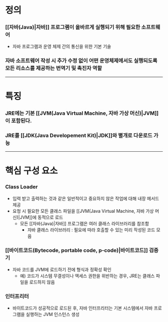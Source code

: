 # 정의
### [[자바(Java)|자바]] 프로그램이 올바르게 실행되기 위해 필요한 소프트웨어
- 자바 프로그램과 운영 체제 간의 통신을 위한 기본 기술
### 자바 소프트웨어 작성 시 추가 수정 없이 어떤 운영체제에서도 실행되도록 모든 리소스를 제공하는 번역기 및 촉진자 역할

---

# 특징
### JRE에는 기본 [[JVM(Java Virtual Machine, 자바 가상 머신)|JVM]]이 포함된다.
### JRE를 [[JDK(Java Developement Kit)|JDK]]와 별개로 다운로드 가능

---

# 핵심 구성 요소
### Class Loader
- 입력 받고 출력하는 것과 같은 일반적이고 중요하지 않은 작업에 대해 내장 메서드 제공
- 요청 시 필요한 모든 클래스 파일을 [[JVM(Java Virtual Machine, 자바 가상 머신)|JVM]]에 동적으로 로드
	- 모든 [[자바(Java)|자바]] 프로그램은 여러 클래스 라이브러리를 참조함
		- 자바 클래스 라이브러리 : 필요에 따라 호출할 수 있는 미리 작성된 코드 모음
### [[바이트코드(Bytecode, portable code, p-code)|바이트코드]] 검증기
- 자바 코드를 JVM에 로드하기 전에 형식과 정확성 확인
	- 예) 코드가 시스템 무결성이나 액세스 권한을 위반하는 경우, JRE는 클래스 파일을 로드하지 않음
### 인터프리터
- 바이트코드가 성공적으로 로드된 후, 자바 인터프리터는 기본 시스템에서 자바 프로그램을 실행하는 JVM 인스턴스 생성